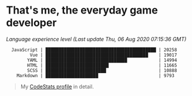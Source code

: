 # That's me, the everyday game developer

<!-- START_SECTION:codestats -->
*Language experience level (Last update Thu, 06 Aug 2020 07:15:36 GMT)*

```text
  JavaScript | ██████████████████████████████████████████ | 20258
         Vue | ███████████████████████████████████████    | 19017
        YAML | ███████████████████████████████            | 14994
        HTML | ████████████████████████                   | 11665
        SCSS | ███████████████████████                    | 10888
    Markdown | ████████████████████                       | 9793
```

> My [CodeStats profile](https://codestats.net/users/vergissberlin) in detail.
<!-- END_SECTION:codestats -->
